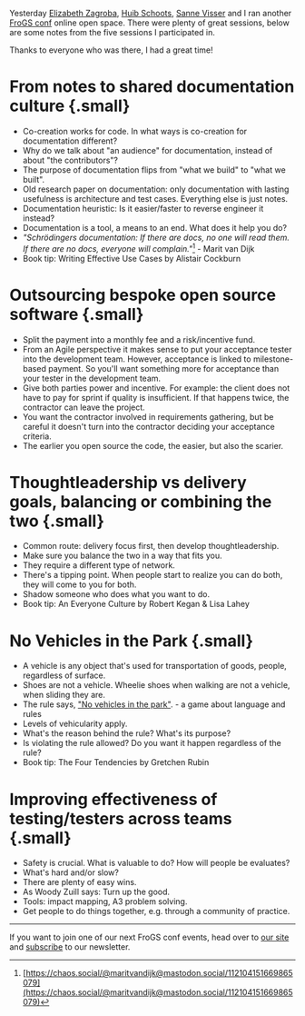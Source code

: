 <!--
.. title: Notes from the March '24 FroGS conf open space
.. slug: notes-frogs
.. date: 2024-03-24
.. category: conferences
.. tags: conferences
.. type: text
-->

Yesterday [Elizabeth Zagroba](https://elizabethzagroba.com/), [Huib Schoots](https://www.huibschoots.nl/), [Sanne Visser](https://www.linkedin.com/in/techsannetized/) and I ran another [FroGS conf](https://frogsconf.nl) online open space. There were plenty of great sessions, below are some notes from the five sessions I participated in.

Thanks to everyone who was there, I had a great time!

<!-- TEASER_END -->


# From notes to shared documentation culture {.small}
- Co-creation works for code. In what ways is co-creation for documentation different?
- Why do we talk about "an audience" for documentation, instead of about "the contributors"?
- The purpose of documentation flips from "what we build" to "what we built".
- Old research paper on documentation: only documentation with lasting usefulness is architecture and test cases. Everything else is just notes.
- Documentation heuristic: Is it easier/faster to reverse engineer it instead?
- Documentation is a tool, a means to an end. What does it help you do?
- *"Schrödingers documentation: If there are docs, no one will read them. If there are no docs, everyone will complain."*[^1] - Marit van Dijk
- Book tip: Writing Effective Use Cases by Alistair Cockburn

[^1]: [https://chaos.social/@maritvandijk@mastodon.social/112104151669865079](https://chaos.social/@maritvandijk@mastodon.social/112104151669865079)


# Outsourcing bespoke open source software {.small}
- Split the payment into a monthly fee and a risk/incentive fund.
- From an Agile perspective it makes sense to put your acceptance tester into the development team. However, acceptance is linked to milestone-based payment. So you'll want something more for acceptance than your tester in the development team.
- Give both parties power and incentive. For example: the client does not have to pay for sprint if quality is insufficient. If that happens twice, the contractor can leave the project.
- You want the contractor involved in requirements gathering, but be careful it doesn't turn into the contractor deciding your acceptance criteria.
- The earlier you open source the code, the easier, but also the scarier.


# Thoughtleadership vs delivery goals, balancing or combining the two {.small}
- Common route: delivery focus first, then develop thoughtleadership.
- Make sure you balance the two in a way that fits you.
- They require a different type of network.
- There's a tipping point. When people start to realize you can do both, they will come to you for both.
- Shadow someone who does what you want to do.
- Book tip: An Everyone Culture by Robert Kegan & Lisa Lahey


# No Vehicles in the Park {.small}
- A vehicle is any object that's used for transportation of goods, people, regardless of surface.
- Shoes are not a vehicle. Wheelie shoes when walking are not a vehicle, when sliding they are.
- The rule says, ["No vehicles in the park"](https://novehiclesinthepark.com/). - a game about language and rules
- Levels of vehicularity apply.
- What's the reason behind the rule? What's its purpose?
- Is violating the rule allowed? Do you want it happen regardless of the rule?
- Book tip: The Four Tendencies by Gretchen Rubin


# Improving effectiveness of testing/testers across teams {.small}
- Safety is crucial. What is valuable to do? How will people be evaluates?
- What's hard and/or slow?
- There are plenty of easy wins.
- As Woody Zuill says: Turn up the good.
- Tools: impact mapping, A3 problem solving.
- Get people to do things together, e.g. through a community of practice.

---

If you want to join one of our next FroGS conf events, head over to [our site](https://frogsconf.nl/) and [subscribe](https://frogsconf.nl/register/) to our newsletter.
